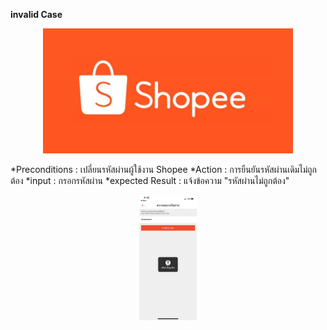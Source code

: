 **invalid Case**
  <p align="center">
    <img height="200" src="pic/shopee-logo.jpg">
  </p>
*Preconditions : เปลี่ยนรหัสผ่านผู้ใช้งาน Shopee
*Action : การยืนยันรหัสผ่านเดิมไม่ถูกต้อง
*input :  กรอกรหัสผ่าน
*expected Result : แจ้งข้อความ "รหัสผ่านไม่ถูกต้อง"

  <p align="center">
    <img height="200" src="pic/Shopee_๑๙๐๖๒๙_0033.jpg">
  </p>
